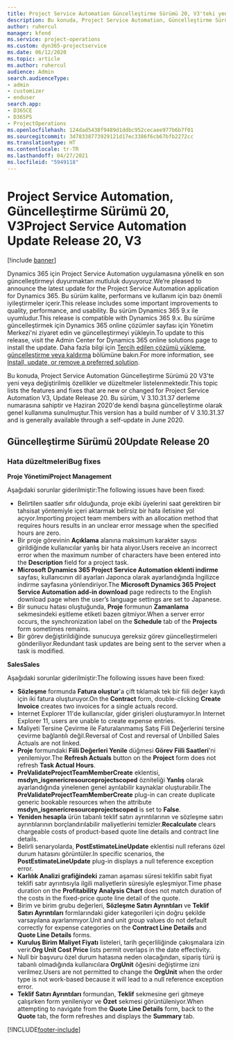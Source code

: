 ```yaml
---
title: Project Service Automation Güncelleştirme Sürümü 20, V3'teki yenilikler veya değişiklikler
description: Bu konuda, Project Service Automation, Güncelleştirme Sürümü 20, V3'teki özellikler ve düzeltmeler listelenir
author: ruhercul
manager: kfend
ms.service: project-operations
ms.custom: dyn365-projectservice
ms.date: 06/12/2020
ms.topic: article
ms.author: ruhercul
audience: Admin
search.audienceType:
- admin
- customizer
- enduser
search.app:
- D365CE
- D365PS
- ProjectOperations
ms.openlocfilehash: 124dad5438f9489d1ddbc952cecaee977b6b7f01
ms.sourcegitcommit: 3d78338773929121d17ec3386f6cb67bfb2272cc
ms.translationtype: HT
ms.contentlocale: tr-TR
ms.lasthandoff: 04/27/2021
ms.locfileid: "5949118"
---
```

# <a name="project-service-automation-update-release-20-v3"></a><span data-ttu-id="6df32-103">Project Service Automation, Güncelleştirme Sürümü 20, V3</span><span class="sxs-lookup"><span data-stu-id="6df32-103">Project Service Automation Update Release 20, V3</span></span>

[!include [banner](../includes/psa-now-project-operations.md)]

<span data-ttu-id="6df32-104">Dynamics 365 için Project Service Automation uygulamasına yönelik en son güncelleştirmeyi duyurmaktan mutluluk duyuyoruz.</span><span class="sxs-lookup"><span data-stu-id="6df32-104">We’re pleased to announce the latest update for the Project Service Automation application for Dynamics 365.</span></span> <span data-ttu-id="6df32-105">Bu sürüm kalite, performans ve kullanım için bazı önemli iyileştirmeler içerir.</span><span class="sxs-lookup"><span data-stu-id="6df32-105">This release includes some important improvements to quality, performance, and usability.</span></span> <span data-ttu-id="6df32-106">Bu sürüm Dynamics 365 9.x ile uyumludur.</span><span class="sxs-lookup"><span data-stu-id="6df32-106">This release is compatible with Dynamics 365 9.x.</span></span> <span data-ttu-id="6df32-107">Bu sürüme güncelleştirmek için Dynamics 365 online çözümler sayfası için Yönetim Merkezi'ni ziyaret edin ve güncelleştirmeyi yükleyin.</span><span class="sxs-lookup"><span data-stu-id="6df32-107">To update to this release, visit the Admin Center for Dynamics 365 online solutions page to install the update.</span></span> <span data-ttu-id="6df32-108">Daha fazla bilgi için [Tercih edilen çözümü yükleme, güncelleştirme veya kaldırma](/power-platform/admin/install-remove-preferred-solution) bölümüne bakın.</span><span class="sxs-lookup"><span data-stu-id="6df32-108">For more information, see [Install, update, or remove a preferred solution](/power-platform/admin/install-remove-preferred-solution).</span></span>

<span data-ttu-id="6df32-109">Bu konuda, Project Service Automation Güncelleştirme Sürümü 20 V3'te yeni veya değiştirilmiş özellikler ve düzeltmeler listelenmektedir.</span><span class="sxs-lookup"><span data-stu-id="6df32-109">This topic lists the features and fixes that are new or changed for Project Service Automation V3, Update Release 20.</span></span> <span data-ttu-id="6df32-110">Bu sürüm, V 3.10.31.37 derleme numarasına sahiptir ve Haziran 2020'de kendi başına güncelleştirme olarak genel kullanıma sunulmuştur.</span><span class="sxs-lookup"><span data-stu-id="6df32-110">This version has a build number of V 3.10.31.37 and is generally available through a self-update in June 2020.</span></span>

## <a name="update-release-20"></a><span data-ttu-id="6df32-111">Güncelleştirme Sürümü 20</span><span class="sxs-lookup"><span data-stu-id="6df32-111">Update Release 20</span></span>

### <a name="bug-fixes"></a><span data-ttu-id="6df32-112">Hata düzeltmeleri</span><span class="sxs-lookup"><span data-stu-id="6df32-112">Bug fixes</span></span>

<span data-ttu-id="6df32-113">**Proje Yönetimi**</span><span class="sxs-lookup"><span data-stu-id="6df32-113">**Project Management**</span></span>

<span data-ttu-id="6df32-114">Aşağıdaki sorunlar giderilmiştir:</span><span class="sxs-lookup"><span data-stu-id="6df32-114">The following issues have been fixed:</span></span>

- <span data-ttu-id="6df32-115">Belirtilen saatler sıfır olduğunda, proje ekibi üyelerini saat gerektiren bir tahsisat yöntemiyle içeri aktarmak belirsiz bir hata iletisine yol açıyor.</span><span class="sxs-lookup"><span data-stu-id="6df32-115">Importing project team members with an allocation method that requires hours results in an unclear error message when the specified hours are zero.</span></span>
- <span data-ttu-id="6df32-116">Bir proje görevinin **Açıklama** alanına maksimum karakter sayısı girildiğinde kullanıcılar yanlış bir hata alıyor.</span><span class="sxs-lookup"><span data-stu-id="6df32-116">Users receive an incorrect error when the maximum number of characters have been entered into the **Description** field for a project task.</span></span>
- <span data-ttu-id="6df32-117">**Microsoft Dynamics 365 Project Service Automation eklenti indirme** sayfası, kullanıcının dil ayarları Japonca olarak ayarlandığında İngilizce indirme sayfasına yönlendiriyor.</span><span class="sxs-lookup"><span data-stu-id="6df32-117">The **Microsoft Dynamics 365 Project Service Automation add-in download** page redirects to the English download page when the user’s language settings are set to Japanese.</span></span>
- <span data-ttu-id="6df32-118">Bir sunucu hatası oluştuğunda, **Proje** formunun **Zamanlama** sekmesindeki eşitleme etiketi bazen gitmiyor.</span><span class="sxs-lookup"><span data-stu-id="6df32-118">When a server error occurs, the synchronization label on the **Schedule** tab of the **Projects** form sometimes remains.</span></span>
- <span data-ttu-id="6df32-119">Bir görev değiştirildiğinde sunucuya gereksiz görev güncelleştirmeleri gönderiliyor.</span><span class="sxs-lookup"><span data-stu-id="6df32-119">Redundant task updates are being sent to the server when a task is modified.</span></span>

<span data-ttu-id="6df32-120">**Sales**</span><span class="sxs-lookup"><span data-stu-id="6df32-120">**Sales**</span></span>

<span data-ttu-id="6df32-121">Aşağıdaki sorunlar giderilmiştir:</span><span class="sxs-lookup"><span data-stu-id="6df32-121">The following issues have been fixed:</span></span>

- <span data-ttu-id="6df32-122">**Sözleşme** formunda **Fatura oluştur**'a çift tıklamak tek bir fiili değer kaydı için iki fatura oluşturuyor.</span><span class="sxs-lookup"><span data-stu-id="6df32-122">On the **Contract** form, double-clicking **Create Invoice** creates two invoices for a single actuals record.</span></span>
- <span data-ttu-id="6df32-123">Internet Explorer 11'de kullanıcılar, gider girişleri oluşturamıyor.</span><span class="sxs-lookup"><span data-stu-id="6df32-123">In Internet Explorer 11, users are unable to create expense entries.</span></span>
- <span data-ttu-id="6df32-124">Maliyeti Tersine Çevirme ile Faturalanmamış Satış Fiili Değerlerini tersine çevirme bağlantılı değil.</span><span class="sxs-lookup"><span data-stu-id="6df32-124">Reversal of Cost and reversal of Unbilled Sales Actuals are not linked.</span></span>
- <span data-ttu-id="6df32-125">**Proje** formundaki **Fiili Değerleri Yenile** düğmesi **Görev Fiili Saatleri**'ni yenilemiyor.</span><span class="sxs-lookup"><span data-stu-id="6df32-125">The **Refresh Actuals** button on the **Project** form does not refresh **Task Actual Hours**.</span></span>
- <span data-ttu-id="6df32-126">**PreValidateProjectTeamMemberCreate** eklentisi, **msdyn_isgenericresourceprojectscoped** özniteliği **Yanlış** olarak ayarlandığında yinelenen genel ayrılabilir kaynaklar oluşturabilir.</span><span class="sxs-lookup"><span data-stu-id="6df32-126">The **PreValidateProjectTeamMemberCreate** plug-in can create duplicate generic bookable resources when the attribute **msdyn_isgenericresourceprojectscoped** is set to **False**.</span></span>
- <span data-ttu-id="6df32-127">**Yeniden hesapla** ürün tabanlı teklif satırı ayrıntılarının ve sözleşme satırı ayrıntılarının borçlandırılabilir maliyetlerini temizler.</span><span class="sxs-lookup"><span data-stu-id="6df32-127">**Recalculate** clears chargeable costs of product-based quote line details and contract line details.</span></span>
- <span data-ttu-id="6df32-128">Belirli senaryolarda, **PostEstimateLineUpdate** eklentisi null referans özel durum hatasını görüntüler.</span><span class="sxs-lookup"><span data-stu-id="6df32-128">In specific scenarios, the **PostEstimateLineUpdate** plug-in displays a null teference exception error.</span></span>
- <span data-ttu-id="6df32-129">**Karlılık Analizi grafiğindeki** zaman aşaması süresi teklifin sabit fiyat teklifi satır ayrıntısıyla ilgili maliyetlerin süresiyle eşleşmiyor.</span><span class="sxs-lookup"><span data-stu-id="6df32-129">Time phase duration on the **Profitability Analysis Chart** does not match duration of the costs in the fixed-price quote line detail of the quote.</span></span>
- <span data-ttu-id="6df32-130">Birim ve birim grubu değerleri, **Sözleşme Satırı Ayrıntıları** ve **Teklif Satırı Ayrıntıları**  formlarındaki gider kategorileri için doğru şekilde varsayılana ayarlanmıyor.</span><span class="sxs-lookup"><span data-stu-id="6df32-130">Unit and unit group values do not default correctly for expense categories on the **Contract Line Details** and **Quote Line Details** forms.</span></span>
- <span data-ttu-id="6df32-131">**Kuruluş Birim Maliyet Fiyatı** listeleri, tarih geçerliliğinde çakışmalara izin verir.</span><span class="sxs-lookup"><span data-stu-id="6df32-131">**Org Unit Cost Price** lists permit overlaps in the date effectivity.</span></span>
- <span data-ttu-id="6df32-132">Null bir başvuru özel durum hatasına neden olacağından, sipariş türü iş tabanlı olmadığında kullanıcılara **OrgUnit** öğesini değiştirme izni verilmez.</span><span class="sxs-lookup"><span data-stu-id="6df32-132">Users are not permitted to change the **OrgUnit** when the order type is not work-based because it will lead to a null reference exception error.</span></span>
- <span data-ttu-id="6df32-133">**Teklif Satırı Ayrıntıları** formundan, **Teklif** sekmesine geri gitmeye çalışırken form yenileniyor ve **Özet** sekmesi görüntüleniyor.</span><span class="sxs-lookup"><span data-stu-id="6df32-133">When attempting to navigate from the **Quote Line Details** form, back to the **Quote** tab, the form refreshes and displays the **Summary** tab.</span></span>


[!INCLUDE[footer-include](../includes/footer-banner.md)]